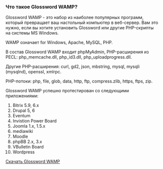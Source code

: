 ### Что такое Glossword WAMP? ###

Glossword WAMP - это набор из наиболее популярных программ, который превращает ваш настольный компьютер в веб-сервер. Вам это нужно, если вы хотите установить Glossword
или другие PHP-скрипты на системы MS Windows.

WAMP означает for Windows, Apache, MySQL, PHP.

В состав Glossword WAMP входит phpMyAdmin, PHP-расширения из PECL: php\_memcache.dll, php\_id3.dll, php\_uploadprogress.dll.

Другие PHP-расширения: curl, gd2, json, mbstring, mysql, mysqli (mysqlnd), openssl, xmlrpc.

PHP-потоки: php, file, glob, data, http, ftp, compress.zlib, https, ftps, zip.

Glossword WAMP успешно протестирован со следующими приложениями:

  1. Bitrix 5.9, 6.x
  1. Drupal 5, 6
  1. Eventum
  1. Invistion Power Board
  1. Joomla 1.x, 1.5.x
  1. mediawiki
  1. Moodle
  1. phpBB 2.x, 3.x
  1. VBulletin Board
  1. Wordpress


[Скачать Glossword WAMP](http://code.google.com/p/glossword/downloads/list)